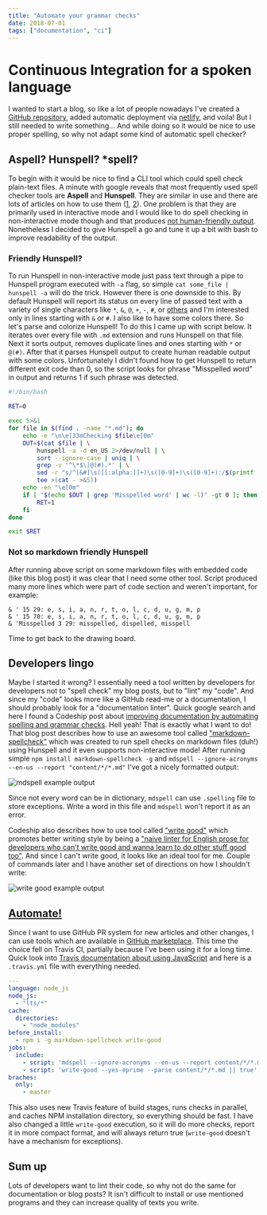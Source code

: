```yaml
---
title: "Automate your grammar checks"
date: 2018-07-01
tags: ["documentation", "ci"]
---
```


# Continuous Integration for a spoken language

I wanted to start a blog, so like a lot of people nowadays I've created a [GitHub repository](https://github.com/paulfantom/pawel.krupa.net.pl),
added automatic deployment via [netlify](https://www.netlify.com/blog/2016/09/29/a-step-by-step-guide-deploying-on-netlify/), and voila!
But I still needed to write something... And while doing so it would be nice to use proper spelling,
so why not adapt some kind of automatic spell checker?

## Aspell? Hunspell? *spell?

To begin with it would be nice to find a CLI tool which could spell check plain-text files. A minute with google reveals that most frequently
used spell checker tools are **Aspell** and **Hunspell**. They are similar in use and there are lots of articles on how to use them
([1](https://opensource.com/article/18/2/how-check-spelling-linux-command-line-aspell), [2](https://alexwlchan.net/2016/09/please-use-aspell/)).
One problem is that they are primarily used in interactive mode and I would like to do spell checking in non-interactive mode though and that 
produces [not human-friendly output](https://github.com/hunspell/hunspell/blob/master/docs/hunspell.1.md#pipe-mode). Nonetheless I decided to
give Hunspell a go and tune it up a bit with bash to improve readability of the output.

### Friendly Hunspell?

To run Hunspell in non-interactive mode just pass text through a pipe to Hunspell program executed with `-a` flag, so simple
`cat some_file | hunspell -a` will do the trick. However there is one downside to this. By default Hunspell will report its status on every
line of passed text with a variety of single characters like `*`, `&`, `@`, `+`, `-`, `#`, or 
[others](https://github.com/hunspell/hunspell/blob/master/docs/hunspell.1.md#pipe-mode) and I'm interested only in lines starting with `&` or `#`.
I also like to have some colors there. So let's parse and colorize Hunspell! To do this I came up with script below. It iterates over every
file with `.md` extension and runs Hunspell on that file. Next it sorts output, removes duplicate lines and ones starting with `*` or `@(#)`.
After that it parses Hunspell output to create human readable output with some colors. Unfortunately I didn't found how to get Hunspell to return
different exit code than 0, so the script looks for phrase "Misspelled word" in output and returns 1 if such phrase was detected.

```bash
#!/bin/bash

RET=0

exec 5>&1
for file in $(find . -name "*.md"); do
    echo -e "\n\e[33mChecking $file\e[0m"
    OUT=$(cat $file | \
        hunspell -a -d en_US 2>/dev/null | \
        sort --ignore-case | uniq | \
        grep -v '^\*$\|@(#).*' | \
        sed -r "s/^[&#]\s([[:alpha:]]+)\s([0-9]+)\s([0-9]+):/$(printf '\033[0m')Misspelled word $(printf '\033[31m\033[1m')\1$(printf '\033[0m') in line \2 position \3, possible alternatives:$(printf '\033[36m')/g" | \
        tee >(cat - >&5))
    echo -en "\e[0m"
    if [ "$(echo $OUT | grep 'Misspelled word' | wc -l)" -gt 0 ]; then
        RET=1
    fi
done

exit $RET
```

### Not so markdown friendly Hunspell

After running above script on some markdown files with embedded code (like this blog post) it was clear that I need some other tool. Script
produced many more lines which were part of code section and weren't important, for example:
```
& ' 15 29: e, s, i, a, n, r, t, o, l, c, d, u, g, m, p
& ' 15 70: e, s, i, a, n, r, t, o, l, c, d, u, g, m, p
& 'Misspelled 3 29: misspelled, dispelled, misspell
```
Time to get back to the drawing board.

## Developers lingo

Maybe I started it wrong? I essentially need a tool written by developers for developers not to "spell check" my blog posts, but to "lint" my
"code". And since my "code" looks more like a GitHub read-me or a documentation, I should probably look for a "documentation linter". Quick google
search and here I found a Codeship post about
[improving documentation by automating spelling and grammar checks](https://blog.codeship.com/improve-documentation-by-automating-spelling-and-grammar-checks/).
Hell yeah! That is exactly what I want to do! That blog post describes how to use an awesome tool called
["markdown-spellcheck"](https://www.npmjs.com/package/markdown-spellcheck) which was created to run spell checks on markdown files (duh!) using
Hunspell and it even supports non-interactive mode! After running simple `npm install markdown-spellcheck -g` and 
`mdspell --ignore-acronyms --en-us --report "content/*/*.md"` I've got a nicely formatted output:

![mdspell example output](/images/20180701-mdspell-example.png)

Since not every word can be in dictionary, `mdspell` can use `.spelling` file to store exceptions. Write a word in this file and `mdspell`
won't report it as an error.

Codeship also describes how to use tool called ["write good"](https://www.npmjs.com/package/write-good) which promotes better writing style by
being a ["naive linter for English prose for developers who can't write good and wanna learn to do other stuff good too"](https://github.com/btford/write-good#write-good-). 
And since I can't write good, it looks like an ideal tool for me. Couple of commands later and I have another set of directions on how
I shouldn't write:

![write good example output](/images/20180701-write-good-example.png)

## [Automate!](https://memegenerator.net/img/instances/65228817/automate.jpg)

Since I want to use GitHub PR system for new articles and other changes, I can use tools which are available in
[GitHub marketplace](https://github.com/marketplace). This time the choice fell on Travis CI, partially because I've been using it for a long time.
Quick look into [Travis documentation about using JavaScript](https://docs.travis-ci.com/user/languages/javascript-with-nodejs/) and here is
a `.travis.yml` file with everything needed.

```yaml
---
language: node_js
node_js:
  - "lts/*"
cache:
  directories:
    - "node_modules"
before_install:
  - npm i -g markdown-spellcheck write-good
jobs:
  include:
    - script: 'mdspell --ignore-acronyms --en-us --report content/*/*.md'
    - script: 'write-good --yes-eprime --parse content/*/*.md || true'
braches:
  only:
    - master
```

This also uses new Travis feature of build stages, runs checks in parallel, and caches NPM installation directory, so everything should be fast.
I have also changed a little `write-good` execution, so it will do more checks, report it in more compact format, and will always return true
(`write-good` doesn't have a mechanism for exceptions).

## Sum up

Lots of developers want to lint their code, so why not do the same for documentation or blog posts? It isn't difficult to install or use mentioned
programs and they can increase quality of texts you write. 
